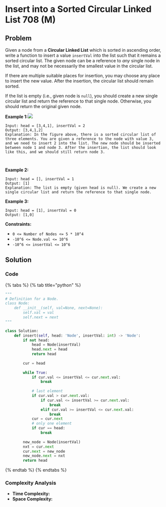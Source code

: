 # Insert into a Sorted Circular Linked List 708 \(M\)

## Problem

Given a node from a **Circular Linked List** which is sorted in ascending order, write a function to insert a value `insertVal` into the list such that it remains a sorted circular list. The given node can be a reference to _any_ single node in the list, and may not be necessarily the smallest value in the circular list.

If there are multiple suitable places for insertion, you may choose any place to insert the new value. After the insertion, the circular list should remain sorted.

If the list is empty \(i.e., given node is `null`\), you should create a new single circular list and return the reference to that single node. Otherwise, you should return the original given node.

**Example 1:**![](https://assets.leetcode.com/uploads/2019/01/19/example_1_before_65p.jpg)  
 

```text
Input: head = [3,4,1], insertVal = 2
Output: [3,4,1,2]
Explanation: In the figure above, there is a sorted circular list of three elements. You are given a reference to the node with value 3, and we need to insert 2 into the list. The new node should be inserted between node 1 and node 3. After the insertion, the list should look like this, and we should still return node 3.



```

**Example 2:**

```text
Input: head = [], insertVal = 1
Output: [1]
Explanation: The list is empty (given head is null). We create a new single circular list and return the reference to that single node.
```

**Example 3:**

```text
Input: head = [1], insertVal = 0
Output: [1,0]
```

**Constraints:**

* `0 <= Number of Nodes <= 5 * 10^4`
* `-10^6 <= Node.val <= 10^6`
* `-10^6 <= insertVal <= 10^6`

## Solution 

### Code

{% tabs %}
{% tab title="python" %}
```python
"""
# Definition for a Node.
class Node:
    def __init__(self, val=None, next=None):
        self.val = val
        self.next = next
"""

class Solution:
    def insert(self, head: 'Node', insertVal: int) -> 'Node':
        if not head:
            head = Node(insertVal)
            head.next = head
            return head
        
        cur = head
        
        while True:
            if cur.val <= insertVal <= cur.next.val:
                break
            
            # last element 
            if cur.val > cur.next.val:
                if cur.val <= insertVal >= cur.next.val:
                    break
                elif cur.val >= insertVal <= cur.next.val:
                    break
            cur = cur.next
            # only one element
            if cur == head:
                break
        
        new_node = Node(insertVal)
        nxt = cur.next
        cur.next = new_node
        new_node.next = nxt
        return head   
```
{% endtab %}
{% endtabs %}

### Complexity Analysis

* **Time Complexity:**
* **Space Complexity:**

